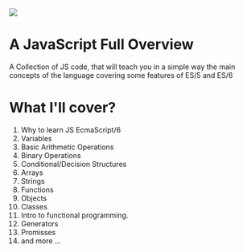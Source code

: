 <img src="http://ourcodeworld.com/public-media/articles/articleocw-565adecfc4fe7.jpg" />

# A JavaScript Full Overview
A Collection of JS code, that will teach you in a simple way the main concepts of the language covering some features of ES/5 and ES/6

# What I'll cover?
<ol>
  <li>Why to learn JS EcmaScript/6</li>
  <li>Variables</li>
  <li>Basic Arithmetic Operations</li>
  <li>Binary Operations</li>
  <li>Conditional/Decision Structures</li>
  <li>Arrays</li>
  <li>Strings</li>
  <li>Functions</li>
  <li>Objects</li>
  <li>Classes</li>
  <li>Intro to functional programming.</li>
  <li>Generators</li>
  <li>Promisses</li>
  <li>and more ...</li>
</ol>

